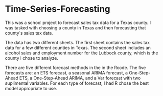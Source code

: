 # Time-Series-Forecasting
This was a school project to forecast sales tax data for a Texas county.
I was tasked with choosing a county in Texas and then forecasting that county's sales tax data.

The data has two different sheets. The first sheet contains the sales tax data for a few different counties in Texas.
The second sheet includes an alcohol sales and employment number for the Lubbock county, which is the county I chose to analyze. 

There are five different forecast methods in the in the Rcode. The five forecasts are: an ETS forecast, a seasonal ARIMA forecast, a One-Step-Ahead ETS, a One-Step-Ahead ARIMA, and a Var forecast with two suplimental variables. 
For each type of forecast, I had R chose the best model appropriate to use. 

